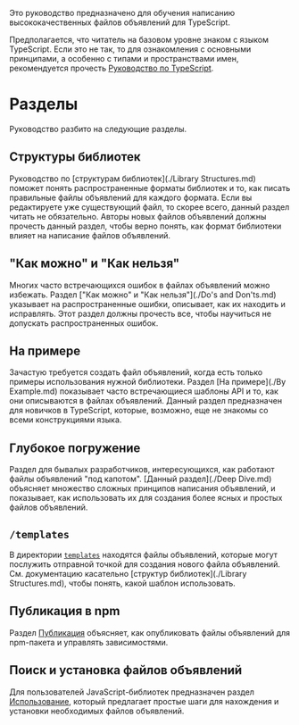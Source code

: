 Это руководство предназначено для обучения написанию высококачественных файлов объявлений для TypeScript.

Предполагается, что читатель на базовом уровне знаком с языком TypeScript.
Если это не так, то для ознакомления с основными принципами, а особенно с типами и пространствами имен, рекомендуется прочесть [Руководство по TypeScript](https://www.typescriptlang.org/docs/handbook/basic-types.html).

# Разделы

Руководство разбито на следующие разделы.

## Структуры библиотек

Руководство по [структурам библиотек](./Library Structures.md) поможет понять распространенные форматы библиотек и то, как писать правильные файлы объявлений для каждого формата.
Если вы редактируете уже существующий файл, то скорее всего, данный раздел читать не обязательно.
Авторы новых файлов объявлений должны прочесть данный раздел, чтобы верно понять, как формат библиотеки влияет на написание файлов объявлений.

## "Как можно" и "Как нельзя"

Многих часто встречающихся ошибок в файлах объявлений можно избежать.
Раздел ["Как можно" и "Как нельзя"](./Do's and Don'ts.md) указывает на распространенные ошибки, описывает, как их находить и исправлять.
Этот раздел должны прочесть все, чтобы научиться не допускать распространенных ошибок.

## На примере

Зачастую требуется создать файл объявлений, когда есть только примеры использования нужной библиотеки.
Раздел [На примере](./By Example.md) показывает часто встречающиеся шаблоны API и то, как они описываются в файлах объявлений.
Данный раздел предназначен для новичков в TypeScript, которые, возможно, еще не знакомы со всеми конструкциями языка.

## Глубокое погружение

Раздел для бывалых разработчиков, интересующихся, как работают файлы объявлений "под капотом". [Данный раздел](./Deep Dive.md) объясняет множество сложных принципов написания объявлений, и показывает, как использовать их для создания более ясных и простых файлов объявлений.

## `/templates`

В директории [`templates`](https://github.com/Microsoft/TypeScript-Handbook/tree/master/pages/declaration%20files/templates) находятся файлы объявлений, которые могут послужить отправной точкой для создания нового файла объявлений.
См. документацию касательно [структур библиотек](./Library Structures.md), чтобы понять, какой шаблон использовать.

## Публикация в npm

Раздел [Публикация](./Publishing.md) объясняет, как опубликовать файлы объявлений для npm-пакета и управлять зависимостями.

## Поиск и установка файлов объявлений

Для пользователей JavaScript-библиотек предназначен раздел [Использование](./Consumption.md), который предлагает простые шаги для нахождения и установки необходимых файлов объявлений.
